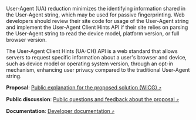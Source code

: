 User-Agent (UA) reduction minimizes the identifying information shared in the User-Agent string, which may be used for passive fingerprinting. Web developers should review their site code for usage of the User-Agent string and implement the User-Agent Client Hints API if their site relies on parsing the User-Agent string to read the device model, platform version, or full browser version. 

The User-Agent Client Hints (UA-CH) API is a web standard that allows servers to request specific information about a user's browser and device, such as device model or operating system version, through an opt-in mechanism, enhancing user privacy compared to the traditional User-Agent string.

**Proposal**: [Public explanation for the proposed solution (WICG) &#10548;](https://wicg.github.io/ua-client-hints/)

**Public discussion**: [Public questions and feedback about the proposal &#10548;](https://github.com/WICG/ua-client-hints/issues)

**Documentation**: [Developer documentation &#10548;](https://developers.google.com/privacy-sandbox/protections/user-agent)